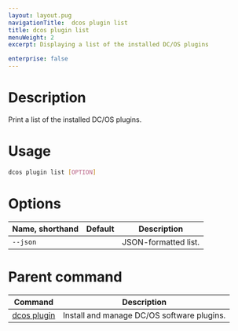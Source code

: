 ```yaml
---
layout: layout.pug
navigationTitle:  dcos plugin list
title: dcos plugin list
menuWeight: 2
excerpt: Displaying a list of the installed DC/OS plugins

enterprise: false
---
```



# Description

Print a list of the installed DC/OS plugins.

# Usage

```bash
dcos plugin list [OPTION]
```

# Options

| Name, shorthand | Default | Description |
|---------|-------------|-------------|
| `--json`   |             |  JSON-formatted list. |

# Parent command

| Command | Description |
|---------|-------------|
| [dcos plugin](/1.12/cli/command-reference/dcos-plugin/)   | Install and manage DC/OS software plugins. |
